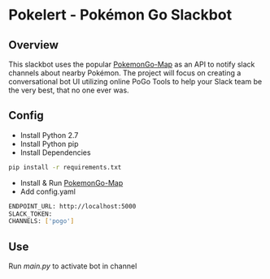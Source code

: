 # Pokelert - Pokémon Go Slackbot 

## Overview

This slackbot uses the popular [PokemonGo-Map](https://github.com/AHAAAAAAA/PokemonGo-Map) as an API to notify slack channels about nearby Pokémon. The project will focus on creating a conversational bot UI utilizing online PoGo Tools to help your Slack team be the very best, that no one ever was.

## Config
* Install Python 2.7  
* Install Python pip  
* Install Dependencies
```sh
pip install -r requirements.txt
```
* Install & Run [PokemonGo-Map](https://github.com/AHAAAAAAA/PokemonGo-Map)
* Add config.yaml
```sh
ENDPOINT_URL: http://localhost:5000
SLACK_TOKEN: 
CHANNELS: ['pogo']
```

## Use
Run *main.py* to activate bot in channel
